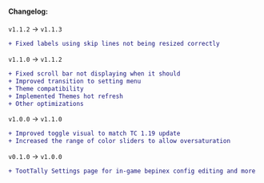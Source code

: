 #### Changelog:

`v1.1.2` -> `v1.1.3`

```diff
+ Fixed labels using skip lines not being resized correctly
```

`v1.1.0` -> `v1.1.2`

```diff
+ Fixed scroll bar not displaying when it should
+ Improved transition to setting menu
+ Theme compatibility
+ Implemented Themes hot refresh
+ Other optimizations
```

`v1.0.0` -> `v1.1.0`

```diff
+ Improved toggle visual to match TC 1.19 update
+ Increased the range of color sliders to allow oversaturation
```

`v0.1.0` -> `v1.0.0`

```diff
+ TootTally Settings page for in-game bepinex config editing and more
```
